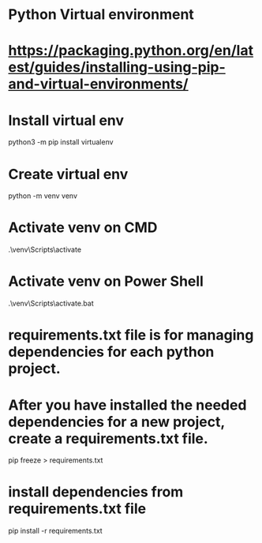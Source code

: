 # Python Virtual environment
# https://packaging.python.org/en/latest/guides/installing-using-pip-and-virtual-environments/

# Install virtual env
python3 -m pip install virtualenv

# Create virtual env
python -m venv venv

# Activate venv on CMD
.\venv\Scripts\activate

# Activate venv on Power Shell
.\venv\Scripts\activate.bat

# requirements.txt file is for managing dependencies for each python project.
# After you have installed the needed dependencies for a new project, create a requirements.txt file.
pip freeze > requirements.txt

# install dependencies from requirements.txt file
pip install -r requirements.txt
